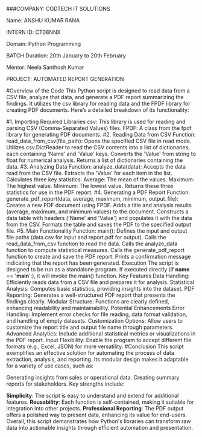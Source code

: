 ###COMPANY: CODTECH IT SOLUTIONS

Name: ANSHU KUMAR RANA

INTERN ID: CT08NNX

Domain: Python Programming

BATCH Duration: 20th January to 20th February

Mentor: Neela Santhosh Kumar

PROJECT: AUTOMATED REPORT GENERATION

#Overview of the Code
This Python script is designed to read data from a CSV file, analyze that data, and generate a PDF report summarizing the findings. It utilizes the csv library for reading data and the FPDF library for creating PDF documents. Here’s a detailed breakdown of its functionality:

#1. Importing Required Libraries
csv: This library is used for reading and parsing CSV (Comma-Separated Values) files.
FPDF: A class from the fpdf library for generating PDF documents.
#2. Reading Data from CSV
Function: read_data_from_csv(file_path):
Opens the specified CSV file in read mode.
Utilizes csv.DictReader to read the CSV contents into a list of dictionaries, each containing 'Name' and 'Value' keys.
Converts the 'Value' from string to float for numerical analysis.
Returns a list of dictionaries containing the data.
#3. Analyzing Data
Function: analyze_data(data):
Accepts the data read from the CSV file.
Extracts the 'Value' for each item in the list.
Calculates three key statistics:
Average: The mean of the values.
Maximum: The highest value.
Minimum: The lowest value.
Returns these three statistics for use in the PDF report.
#4. Generating a PDF Report
Function: generate_pdf_report(data, average, maximum, minimum, output_file):
Creates a new PDF document using FPDF.
Adds a title and analysis results (average, maximum, and minimum values) to the document.
Constructs a data table with headers ('Name' and 'Value') and populates it with the data from the CSV.
Formats the table and saves the PDF to the specified output file.
#5. Main Functionality
Function: main():
Defines the input and output file paths (data.csv for input and report.pdf for output).
Calls the read_data_from_csv function to read the data.
Calls the analyze_data function to compute statistical measures.
Calls the generate_pdf_report function to create and save the PDF report.
Prints a confirmation message indicating that the report has been generated.
Execution
The script is designed to be run as a standalone program. If executed directly (if __name__ == '__main__':), it will invoke the main() function.
Key Features
Data Handling: Efficiently reads data from a CSV file and prepares it for analysis.
Statistical Analysis: Computes basic statistics, providing insights into the dataset.
PDF Reporting: Generates a well-structured PDF report that presents the findings clearly.
Modular Structure: Functions are clearly defined, enhancing readability and maintainability.
Potential Enhancements
Error Handling: Implement error checks for file reading, data format validation, and handling of empty datasets.
Customization Options: Allow users to customize the report title and output file name through parameters.
Advanced Analytics: Include additional statistical metrics or visualizations in the PDF report.
Input Flexibility: Enable the program to accept different file formats (e.g., Excel, JSON) for more versatility.
#Conclusion
This script exemplifies an effective solution for automating the process of data extraction, analysis, and reporting. Its modular design makes it adaptable for a variety of use cases, such as:

Generating insights from sales or operational data.
Creating summary reports for stakeholders.
Key strengths include:

**Simplicity**: The script is easy to understand and extend for additional features.
**Reusability**: Each function is self-contained, making it suitable for integration into other projects.
**Professional Reporting**: The PDF output offers a polished way to present data, enhancing its value for end-users.
Overall, this script demonstrates how Python's libraries can transform raw data into actionable insights through efficient automation and presentation.
